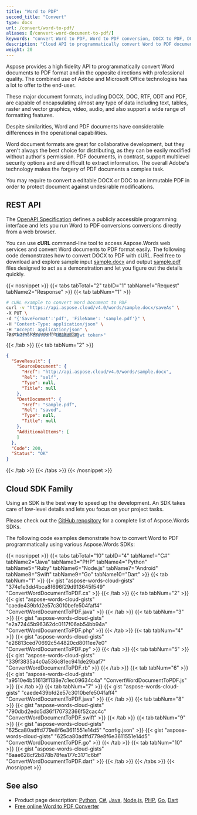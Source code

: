 ```yaml
---
title: "Word to PDF"
second_title: "Convert"
type: docs
url: /convert/word-to-pdf/
aliases: [/convert-word-document-to-pdf/]
keywords: "convert Word to PDF, Word to PDF conversion, DOCX to PDF, DOC to PDF, ODT to PDF in Python, C#, Java, C++, Ruby, PHP, NodeJS, Go, Android, Swift, Dart"
description: "Cloud API to programmatically convert Word to PDF documents. Robust conversion engine allows save DOC, DOCX in PDF with Python, C#, Java, C++, Ruby, PHP, NodeJS, Go, Android, Swift, Dart"
weight: 20
---
```


Aspose provides a high fidelity API to programmatically convert Word documents to PDF format and in the opposite directions with professional quality. The combined use of Adobe and Microsoft Office technologies has a lot to offer to the end-user.

These major document formats, including DOCX, DOC, RTF, ОDT and PDF, are capable of encapsulating almost any type of data including text, tables, raster and vector graphics, video, audio, and also support a wide range of formatting features.

Despite similarities, Word and PDF documents have considerable differences in the operational capabilities.

Word document formats are great for collaborative development, but they aren't always the best choice for distributing, as they can be easily modified without author's permission. PDF documents, in contrast, support multilevel security options and are difficult to extract information. The overall Adobe's technology makes the forgery of PDF documents a complex task.

You may require to convert a editable DOCX or DOC to an immutable PDF in order to protect document against undesirable modifications.

## REST API

The [OpenAPI Specification](https://apireference.aspose.cloud/words/#/Convert/SaveAs) defines a publicly accessible programming interface and lets you run Word to PDF conversions conversions directly from a web browser.

You can use **cURL** command-line tool to access Aspose.Words web services and convert Word documents to PDF format easily. The following code demonstrates how to convert DOCX to PDF with cURL. Feel free to download and explore sample input [sample.docx](sample.docx) and output [sample.pdf](sample.pdf) files designed to act as a demonstration and let you figure out the details quickly.

{{< nosnippet >}}
{{< tabs tabTotal="2" tabID="1" tabName1="Request" tabName2="Response" >}}
{{< tab tabNum="1" >}}

```bash
# cURL example to convert Word Document to PDF
curl -v "https://api.aspose.cloud/v4.0/words/sample.docx/saveAs" \
-X PUT \
-d "{'SaveFormat':'pdf', 'FileName': 'sample.pdf'}" \
-H "Content-Type: application/json" \
-H "Accept: application/json" \
-H "Authorization: Bearer <jwt token>"
```
<p style="margin-top:-32px;font-size:80%;font-style:italic">To get a jwt token use this <a href="/words/getting-started/available-sdks/#curl">instruction</a></p>

{{< /tab >}}
{{< tab tabNum="2" >}}

```json
{
  "SaveResult": {
    "SourceDocument": {
      "Href": "http://api.aspose.cloud/v4.0/words/sample.docx",
      "Rel": "self",
      "Type": null,
      "Title": null
    },
    "DestDocument": {
      "Href": "sample.pdf",
      "Rel": "saved",
      "Type": null,
      "Title": null
    },
    "AdditionalItems": [
    ]
  },
  "Code": 200,
  "Status": "OK"
}
```

{{< /tab >}}
{{< /tabs >}}
{{< /nosnippet >}}

## Cloud SDK Family

Using an SDK is the best way to speed up the development. An SDK takes care of low-level details and lets you focus on your project tasks.

Please check out the [GitHub repository](https://github.com/aspose-words-cloud) for a complete list of Aspose.Words SDKs.

The following code examples demonstrate how to convert Word to PDF programmatically using various Aspose.Words SDKs:

{{< nosnippet >}}
{{< tabs tabTotal="10" tabID="4" tabName1="C#" tabName2="Java" tabName3="PHP" tabName4="Python" tabName5="Ruby" tabName6="Node.js" tabName7="Android" tabName8="Swift" tabName9="Go" tabName10="Dart" >}}
{{< tab tabNum="1" >}}
{{< gist "aspose-words-cloud-gists" "374e1e3dd4bca8f696f29d913645f549" "ConvertWordDocumentToPDF.cs" >}}
{{< /tab >}}
{{< tab tabNum="2" >}}
{{< gist "aspose-words-cloud-gists" "caede439bfd2e57c3010befe504faff4" "ConvertWordDocumentToPDF.java" >}}
{{< /tab >}}
{{< tab tabNum="3" >}}
{{< gist "aspose-words-cloud-gists" "e2a72445b96362dc0117f06ab54bb94a" "ConvertWordDocumentToPDF.php" >}}
{{< /tab >}}
{{< tab tabNum="4" >}}
{{< gist "aspose-words-cloud-gists" "e26813ced70692c544820cd8011ee7e0" "ConvertWordDocumentToPDF.py" >}}
{{< /tab >}}
{{< tab tabNum="5" >}}
{{< gist "aspose-words-cloud-gists" "339f3835a4c0a536c81ec941de29baf7" "ConvertWordDocumentToPDF.rb" >}}
{{< /tab >}}
{{< tab tabNum="6" >}}
{{< gist "aspose-words-cloud-gists" "a9510e4b51613f1138e7c1ec09634c4a" "ConvertWordDocumentToPDF.js" >}}
{{< /tab >}}
{{< tab tabNum="7" >}}
{{< gist "aspose-words-cloud-gists" "caede439bfd2e57c3010befe504faff4" "ConvertWordDocumentToPDF.java" >}}
{{< /tab >}}
{{< tab tabNum="8" >}}
{{< gist "aspose-words-cloud-gists" "790dbd2edd5d36f170732366f52cac4c" "ConvertWordDocumentToPDF.swift" >}}
{{< /tab >}}
{{< tab tabNum="9" >}}
{{< gist "aspose-words-cloud-gists" "625ca80adffd779e8f6e3611551e14d5" "config.json" >}}
{{< gist "aspose-words-cloud-gists" "625ca80adffd779e8f6e3611551e14d5" "ConvertWordDocumentToPDF.go" >}}
{{< /tab >}}
{{< tab tabNum="10" >}}
{{< gist "aspose-words-cloud-gists" "6aae628cf2b878b78fea177c3171c6bf" "ConvertWordDocumentToPDF.dart" >}}
{{< /tab >}}
{{< /tabs >}}
{{< /nosnippet >}}

## See also

- Product page description: <a href="https://products.aspose.cloud/words/python/convert" target="_blank">Python</a>, <a href="https://products.aspose.cloud/words/net/convert" target="_blank">C#</a>, <a href="https://products.aspose.cloud/words/java/convert" target="_blank">Java</a>, <a href="https://products.aspose.cloud/words/nodejs/convert" target="_blank">Node.js</a>, <a href="https://products.aspose.cloud/words/php/convert" target="_blank">PHP</a>, <a href="https://products.aspose.cloud/words/go/convert" target="_blank">Go</a>,
<a href="https://products.aspose.cloud/words/dart/convert" target="_blank">Dart</a>
- <a href="https://products.aspose.app/words/conversion/word-to-pdf" target="_blank">Free online Word to PDF Converter</a>
